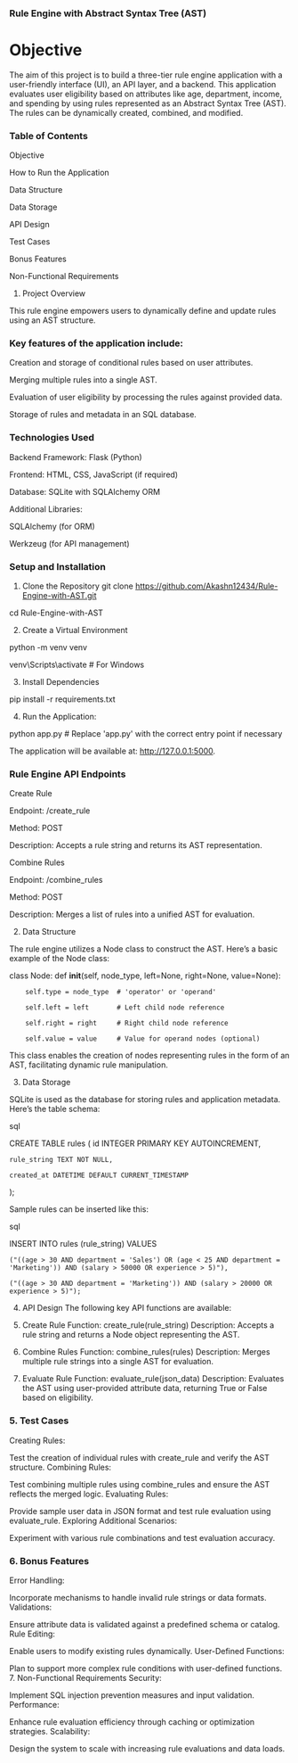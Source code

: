 ### Rule Engine with Abstract Syntax Tree (AST)
# Objective
The aim of this project is to build a three-tier rule engine application with a user-friendly interface (UI), an API layer, and a backend. This application evaluates user eligibility based on attributes like age, department, income, and spending by using rules represented as an Abstract Syntax Tree (AST). The rules can be dynamically created, combined, and modified.

### Table of Contents
Objective

How to Run the Application

Data Structure

Data Storage

API Design

Test Cases

Bonus Features

Non-Functional Requirements




1. Project Overview

This rule engine empowers users to dynamically define and update rules using an AST structure.
###  Key features of the application include:

Creation and storage of conditional rules based on user attributes.

Merging multiple rules into a single AST.

Evaluation of user eligibility by processing the rules against provided data.

Storage of rules and metadata in an SQL database.


### Technologies Used
Backend Framework: Flask (Python)

Frontend: HTML, CSS, JavaScript (if required)

Database: SQLite with SQLAlchemy ORM

Additional Libraries:

SQLAlchemy (for ORM)

Werkzeug (for API management)

### Setup and Installation
1. Clone the Repository
git clone https://github.com/Akashn12434/Rule-Engine-with-AST.git

cd Rule-Engine-with-AST

2. Create a Virtual Environment

python -m venv venv


venv\Scripts\activate      # For Windows

3. Install Dependencies

pip install -r requirements.txt

4. Run the Application:

python app.py  # Replace 'app.py' with the correct entry point if necessary

The application will be available at: http://127.0.0.1:5000.


### Rule Engine API Endpoints
Create Rule

Endpoint: /create_rule

Method: POST

Description: Accepts a rule string and returns its AST representation.

Combine Rules

Endpoint: /combine_rules

Method: POST

Description: Merges a list of rules into a unified AST for evaluation.

2. Data Structure

The rule engine utilizes a Node class to construct the AST. Here’s a basic example of the Node class:


class Node:
    def __init__(self, node_type, left=None, right=None, value=None):
        
        self.type = node_type  # 'operator' or 'operand'
        
        self.left = left       # Left child node reference
        
        self.right = right     # Right child node reference
        
        self.value = value     # Value for operand nodes (optional)
        
This class enables the creation of nodes representing rules in the form of an AST, facilitating dynamic rule manipulation.

3. Data Storage
   
SQLite is used as the database for storing rules and application metadata. Here’s the table schema:

sql

CREATE TABLE rules (
    id INTEGER PRIMARY KEY AUTOINCREMENT,
    
    rule_string TEXT NOT NULL,
    
    created_at DATETIME DEFAULT CURRENT_TIMESTAMP
    
);

Sample rules can be inserted like this:

sql

INSERT INTO rules (rule_string) VALUES

    ("((age > 30 AND department = 'Sales') OR (age < 25 AND department = 'Marketing')) AND (salary > 50000 OR experience > 5)"),
    
    ("((age > 30 AND department = 'Marketing')) AND (salary > 20000 OR experience > 5)");
    

4. API Design
The following key API functions are available:

1. Create Rule
Function: create_rule(rule_string)
Description: Accepts a rule string and returns a Node object representing the AST.
2. Combine Rules
Function: combine_rules(rules)
Description: Merges multiple rule strings into a single AST for evaluation.
3. Evaluate Rule
Function: evaluate_rule(json_data)
Description: Evaluates the AST using user-provided attribute data, returning True or False based on eligibility.

### 5. Test Cases
Creating Rules:

Test the creation of individual rules with create_rule and verify the AST structure.
Combining Rules:

Test combining multiple rules using combine_rules and ensure the AST reflects the merged logic.
Evaluating Rules:

Provide sample user data in JSON format and test rule evaluation using evaluate_rule.
Exploring Additional Scenarios:

Experiment with various rule combinations and test evaluation accuracy.
### 6. Bonus Features
Error Handling:

Incorporate mechanisms to handle invalid rule strings or data formats.
Validations:

Ensure attribute data is validated against a predefined schema or catalog.
Rule Editing:

Enable users to modify existing rules dynamically.
User-Defined Functions:

Plan to support more complex rule conditions with user-defined functions.
7. Non-Functional Requirements
Security:

Implement SQL injection prevention measures and input validation.
Performance:

Enhance rule evaluation efficiency through caching or optimization strategies.
Scalability:

Design the system to scale with increasing rule evaluations and data loads.


